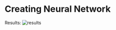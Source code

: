 # Creating Neural Network
Results:
![results](https://github.com/mert-yagcioglu/Creating-Neural-Network/assets/75527272/fcf5996f-f7bd-47f8-8634-c6b8dbb2f08b)
